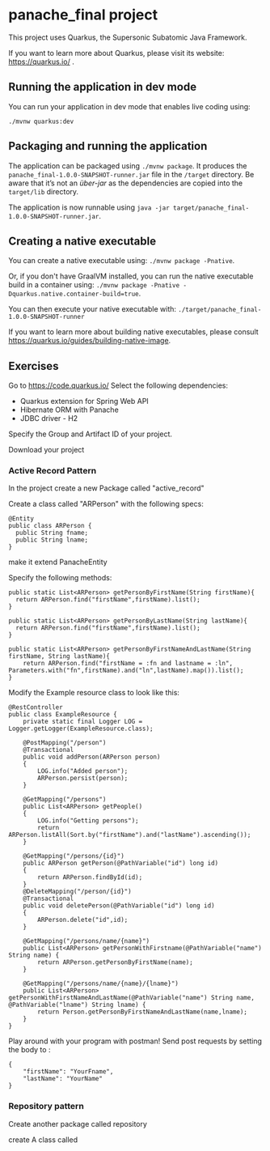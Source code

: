 # panache_final project

This project uses Quarkus, the Supersonic Subatomic Java Framework.

If you want to learn more about Quarkus, please visit its website: https://quarkus.io/ .

## Running the application in dev mode

You can run your application in dev mode that enables live coding using:
```
./mvnw quarkus:dev
```

## Packaging and running the application

The application can be packaged using `./mvnw package`.
It produces the `panache_final-1.0.0-SNAPSHOT-runner.jar` file in the `/target` directory.
Be aware that it’s not an _über-jar_ as the dependencies are copied into the `target/lib` directory.

The application is now runnable using `java -jar target/panache_final-1.0.0-SNAPSHOT-runner.jar`.

## Creating a native executable

You can create a native executable using: `./mvnw package -Pnative`.

Or, if you don't have GraalVM installed, you can run the native executable build in a container using: `./mvnw package -Pnative -Dquarkus.native.container-build=true`.

You can then execute your native executable with: `./target/panache_final-1.0.0-SNAPSHOT-runner`

If you want to learn more about building native executables, please consult https://quarkus.io/guides/building-native-image.

## Exercises
Go to https://code.quarkus.io/
Select the following dependencies:
- Quarkus extension for Spring Web API
- Hibernate ORM with Panache
- JDBC driver - H2

Specify the Group and Artifact ID of your project.

Download your project

### Active Record Pattern

In the project create a new Package called "active_record"

Create a class called "ARPerson" with the following specs:
```
@Entity
public class ARPerson {
  public String fname;
  public String lname; 
}
```
make it extend PanacheEntity

Specify the following methods: 
```
public static List<ARPerson> getPersonByFirstName(String firstName){
  return ARPerson.find("firstName",firstName).list();
}

public static List<ARPerson> getPersonByLastName(String lastName){
  return ARPerson.find("firstName",firstName).list();
}

public static List<ARPerson> getPersonByFirstNameAndLastName(String firstName, String lastName){
    return ARPerson.find("firstName = :fn and lastname = :ln", Parameters.with("fn",firstName).and("ln",lastName).map()).list();
}
```

Modify the Example resource class to look like this:
```
@RestController
public class ExampleResource {
    private static final Logger LOG = Logger.getLogger(ExampleResource.class);
    
    @PostMapping("/person")
    @Transactional
    public void addPerson(ARPerson person)
    {
        LOG.info("Added person");
        ARPerson.persist(person);
    }

    @GetMapping("/persons")
    public List<ARPerson> getPeople()
    {
        LOG.info("Getting persons");
        return ARPerson.listAll(Sort.by("firstName").and("lastName").ascending());
    }

    @GetMapping("/persons/{id}")
    public ARPerson getPerson(@PathVariable("id") long id)
    {
        return ARPerson.findById(id);
    }
    @DeleteMapping("/person/{id}")
    @Transactional
    public void deletePerson(@PathVariable("id") long id)
    {
        ARPerson.delete("id",id);
    }

    @GetMapping("/persons/name/{name}")
    public List<ARPerson> getPersonWithFirstname(@PathVariable("name") String name) {
        return ARPerson.getPersonByFirstName(name);
    }

    @GetMapping("/persons/name/{name}/{lname}")
    public List<ARPerson> getPersonWithFirstNameAndLastName(@PathVariable("name") String name, @PathVariable("lname") String lname) {
        return Person.getPersonByFirstNameAndLastName(name,lname);
    }
}
```

Play around with your program with postman!
Send post requests by setting the body to :
```
{
    "firstName": "YourFname",
    "lastName": "YourName"
}
```

### Repository pattern
Create another package called repository

create A class called 
 
